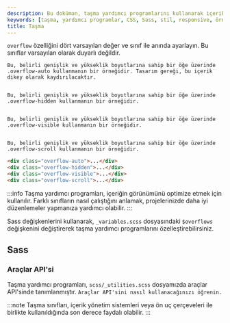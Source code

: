 ```yaml
---
description: Bu doküman, taşma yardımcı programlarını kullanarak içerik öğelerinin taşmasını ve stilini nasıl ayarlayabileceğinizi detaylandırır. Ayrıca, Sass üzerinden özelleştirme seçeneklerini sunar.
keywords: [taşma, yardımcı programlar, CSS, Sass, stil, responsive, örnekler]
title: Taşma
---
```


`overflow` özelliğini dört varsayılan değer ve sınıf ile anında ayarlayın. Bu sınıflar varsayılan olarak duyarlı değildir.


  
    Bu, belirli genişlik ve yükseklik boyutlarına sahip bir öğe üzerinde .overflow-auto kullanmanın bir örneğidir. Tasarım gereği, bu içerik dikey olarak kaydırılacaktır.
  
  
    Bu, belirli genişlik ve yükseklik boyutlarına sahip bir öğe üzerinde .overflow-hidden kullanmanın bir örneğidir.
  
  
    Bu, belirli genişlik ve yükseklik boyutlarına sahip bir öğe üzerinde .overflow-visible kullanmanın bir örneğidir.
  
  
    Bu, belirli genişlik ve yükseklik boyutlarına sahip bir öğe üzerinde .overflow-scroll kullanmanın bir örneğidir.
  


```html
<div class="overflow-auto">...</div>
<div class="overflow-hidden">...</div>
<div class="overflow-visible">...</div>
<div class="overflow-scroll">...</div>
```

:::info
Taşma yardımcı programları, içeriğin görünümünü optimize etmek için kullanılır. Farklı sınıfların nasıl çalıştığını anlamak, projelerinizde daha iyi düzenlemeler yapmanıza yardımcı olabilir.
:::

Sass değişkenlerini kullanarak, `_variables.scss` dosyasındaki `$overflows` değişkenini değiştirerek taşma yardımcı programlarını özelleştirebilirsiniz.

## Sass

### Araçlar API'si

Taşma yardımcı programları, `scss/_utilities.scss` dosyamızda araçlar API'sinde tanımlanmıştır. `Araçlar API'sini nasıl kullanacağınızı öğrenin.`

:::note
Taşma sınıfları, içerik yönetim sistemleri veya ön uç çerçeveleri ile birlikte kullanıldığında son derece faydalı olabilir. 
:::

